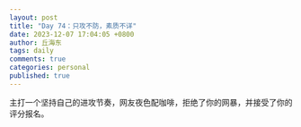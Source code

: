 ```yaml
---
layout: post
title: "Day 74：只攻不防，素质不详"
date: 2023-12-07 17:04:05 +0800
author: 丘海东 
tags: daily
comments: true
categories: personal
published: true
---
```

主打一个坚持自己的进攻节奏，网友夜色配咖啡，拒绝了你的网暴，并接受了你的评分报名。
